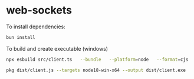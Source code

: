 # web-sockets

To install dependencies:

```bash
bun install
```

To build and create executable (windows)

```bash
npx esbuild src/client.ts   --bundle   --platform=node   --format=cjs   --target=node18   --external:crypto   --outfile=dist/client.js

pkg dist/client.js --targets node18-win-x64 --output dist/client.exe
```
